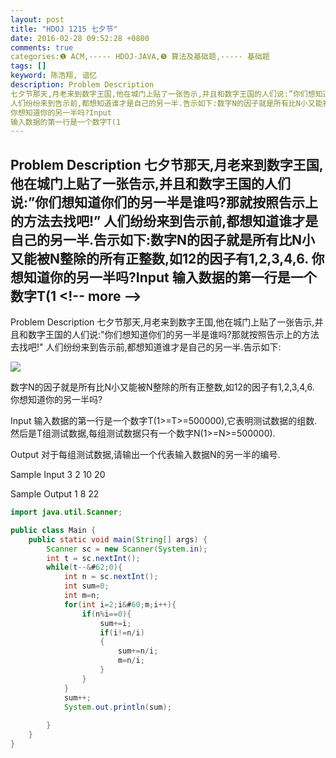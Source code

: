 ```yaml
---
layout: post
title: "HDOJ 1215 七夕节"
date: 2016-02-28 09:52:28 +0800
comments: true
categories:❶ ACM,----- HDOJ-JAVA,❺ 算法及基础题,----- 基础题
tags: []
keyword: 陈浩翔, 谙忆
description: Problem Description 
七夕节那天,月老来到数字王国,他在城门上贴了一张告示,并且和数字王国的人们说:”你们想知道你们的另一半是谁吗?那就按照告示上的方法去找吧!” 
人们纷纷来到告示前,都想知道谁才是自己的另一半.告示如下:数字N的因子就是所有比N小又能被N整除的所有正整数,如12的因子有1,2,3,4,6. 
你想知道你的另一半吗?Input 
输入数据的第一行是一个数字T(1 
---
```



Problem Description 
七夕节那天,月老来到数字王国,他在城门上贴了一张告示,并且和数字王国的人们说:”你们想知道你们的另一半是谁吗?那就按照告示上的方法去找吧!” 
人们纷纷来到告示前,都想知道谁才是自己的另一半.告示如下:数字N的因子就是所有比N小又能被N整除的所有正整数,如12的因子有1,2,3,4,6. 
你想知道你的另一半吗?Input 
输入数据的第一行是一个数字T(1
&#60;!-- more --&#62;
----------

Problem Description
七夕节那天,月老来到数字王国,他在城门上贴了一张告示,并且和数字王国的人们说:"你们想知道你们的另一半是谁吗?那就按照告示上的方法去找吧!"
人们纷纷来到告示前,都想知道谁才是自己的另一半.告示如下:

![](http://img.blog.csdn.net/20160228213433766)




数字N的因子就是所有比N小又能被N整除的所有正整数,如12的因子有1,2,3,4,6.
你想知道你的另一半吗?

 

Input
输入数据的第一行是一个数字T(1>=T>=500000),它表明测试数据的组数.然后是T组测试数据,每组测试数据只有一个数字N(1>=N>=500000).

 

Output
对于每组测试数据,请输出一个代表输入数据N的另一半的编号.

 

Sample Input
3
2
10
20
 

Sample Output
1
8
22


```java
import java.util.Scanner;

public class Main {
	public static void main(String[] args) {
		Scanner sc = new Scanner(System.in);
		int t = sc.nextInt();
		while(t--&#62;0){
			int n = sc.nextInt();
			int sum=0;
			int m=n;
			for(int i=2;i&#60;m;i++){
				if(n%i==0){
					sum+=i;
					if(i!=n/i)
					{
						sum+=n/i;
						m=n/i;
					}
				}
			}
			sum++;
			System.out.println(sum);
			
		}
	}
}

```